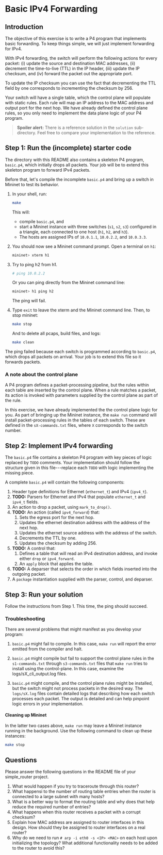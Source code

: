 # Basic IPv4 Forwarding

## Introduction

The objective of this exercise is to write a P4 program that
implements basic forwarding. To keep things simple, we will just
implement forwarding for IPv4.

With IPv4 forwarding, the switch will perform the following actions
for every packet: (i) update the source and destination MAC addresses,
(ii) decrement the time-to-live (TTL) in the IP header, (iii) update
the IP checksum, and (iv) forward the packet out the appropriate port.

To update the IP checksum you can use the fact that decrementing the
TTL field by one corresponds to incrementing the checksum by 256.

Your switch will have a single table, which the control plane will
populate with static rules. Each rule will map an IP address to the
MAC address and output port for the next hop. We have already defined
the control plane rules, so you only need to implement the data plane
logic of your P4 program.

> **Spoiler alert:** There is a reference solution in the `solution`
> sub-directory. Feel free to compare your implementation to the
> reference.

## Step 1: Run the (incomplete) starter code

The directory with this README also contains a skeleton P4 program,
`basic.p4`, which initially drops all packets. Your job will be to
extend this skeleton program to forward IPv4 packets.

Before that, let's compile the incomplete `basic.p4` and bring
up a switch in Mininet to test its behavior.

1. In your shell, run:
   ```bash
   make
   ```
   This will:
   * compile `basic.p4`, and
   * start a Mininet instance with three switches (`s1`, `s2`, `s3`)
     configured in a triangle, each connected to one host (`h1`, `h2`,
     and `h3`).
   * The hosts are assigned IPs of `10.0.1.1`, `10.0.2.2`, and `10.0.3.3`.

2. You should now see a Mininet command prompt. Open a terminal on `h1`:
   ```bash
   mininet> xterm h1
   ```
3. Try to ping h2 from h1.
   ```bash
   # ping 10.0.2.2
   ```
   Or you can ping directly from the Mininet command line:
   ```bash
   mininet> h1 ping h2
   ```
   The ping will fail.

4. Type `exit` to leave the xterm and the Mininet command line.
   Then, to stop mininet:
   ```bash
   make stop
   ```
   And to delete all pcaps, build files, and logs:
   ```bash
   make clean
   ```

The ping failed because each switch is programmed according to
`basic.p4`, which drops all packets on arrival. Your job is to
extend this file so it forwards packets.

### A note about the control plane

A P4 program defines a packet-processing pipeline, but the rules
within each table are inserted by the control plane. When a rule
matches a packet, its action is invoked with parameters supplied by
the control plane as part of the rule.

In this exercise, we have already implemented the the control plane
logic for you. As part of bringing up the Mininet instance, the
`make run` command will install packet-processing rules in the tables of
each switch. These are defined in the `sX-commands.txt` files, where
`X` corresponds to the switch number.

## Step 2: Implement IPv4 forwarding

The `basic.p4` file contains a skeleton P4 program with key pieces of
logic replaced by `TODO` comments. Your implementation should follow
the structure given in this file---replace each `TODO` with logic
implementing the missing piece.

A complete `basic.p4` will contain the following components:

1. Header type definitions for Ethernet (`ethernet_t`) and IPv4 (`ipv4_t`).
2. **TODO:** Parsers for Ethernet and IPv4 that populate `ethernet_t` and `ipv4_t` fields.
3. An action to drop a packet, using `mark_to_drop()`.
4. **TODO:** An action (called `ipv4_forward`) that:
	1. Sets the egress port for the next hop. 
	2. Updates the ethernet destination address with the address of the next hop. 
	3. Updates the ethernet source address with the address of the switch. 
	4. Decrements the TTL by one.
	4. Updates the checksum by adding 256.
5. **TODO:** A control that:
    1. Defines a table that will read an IPv4 destination address, and
       invoke either `drop` or `ipv4_forward`.
    2. An `apply` block that applies the table.   
6. **TODO:** A deparser that selects the order
    in which fields inserted into the outgoing packet.
7. A `package` instantiation supplied with the parser, control, and deparser.

## Step 3: Run your solution

Follow the instructions from Step 1. This time, the ping should succeed.

### Troubleshooting

There are several problems that might manifest as you develop your program:

1. `basic.p4` might fail to compile. In this case, `make run` will
report the error emitted from the compiler and halt.

2. `basic.p4` might compile but fail to support the control plane
rules in the `s1-commands.txt` through `s3-commands.txt` files that
`make run` tries to install using the control-plane. In this case,
examine the logs/sX_cli_output.log files.

3. `basic.p4` might compile, and the control plane rules might be
installed, but the switch might not process packets in the desired
way. The `logs/sX.log` files contain detailed logs that describing
how each switch processes each packet. The output is detailed and can
help pinpoint logic errors in your implementation.


#### Cleaning up Mininet

In the latter two cases above, `make run` may leave a Mininet instance
running in the background. Use the following command to clean up
these instances:

```bash
make stop
```

## Questions

Please answer the following questions in the README file of your simple_router
project.

1. What would happen if you try to traceroute through this router?
2. What happensi to the number of routing table entries when the router
   is connected to a large subnet with many hosts?
3. What is a better way to format the routing table and why does that 
   help reduce the required number of entries?
4. What happens when this router receives a packet with a corrupt checksum?
5. Explain how MAC address are assigned to router interfaces in this design.
   How should they be assigned to router interfaces on a real router?
6. Why do we need to run `# arp -i eth0 -s <IP> <MAC>` on each host upon
   initializing the topology? What additional functionality needs to be added
   to the router to avoid this?

